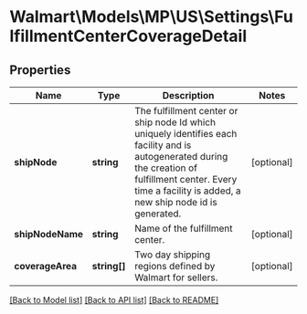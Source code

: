 # Walmart\Models\MP\US\Settings\FulfillmentCenterCoverageDetail

## Properties

Name | Type | Description | Notes
------------ | ------------- | ------------- | -------------
**shipNode** | **string** | The fulfillment center or ship node Id which uniquely identifies each facility and is autogenerated during the creation of fulfillment center. Every time a facility is added, a new ship node id is generated. | [optional]
**shipNodeName** | **string** | Name of the fulfillment center. | [optional]
**coverageArea** | **string[]** | Two day shipping regions defined by Walmart for sellers. | [optional]


[[Back to Model list]](./) [[Back to API list]](../../../../../README.md#supported-apis) [[Back to README]](../../../../../README.md)
